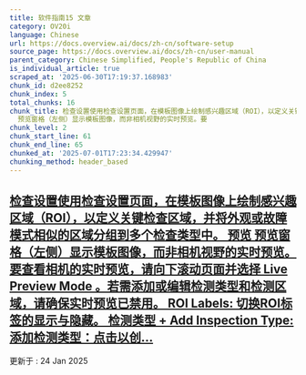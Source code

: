 ```yaml
---
title: 软件指南15 文章
category: OV20i
language: Chinese
url: https://docs.overview.ai/docs/zh-cn/software-setup
source_page: https://docs.overview.ai/docs/zh-cn/user-manual
parent_category: Chinese Simplified, People's Republic of China
is_individual_article: true
scraped_at: '2025-06-30T17:19:37.168983'
chunk_id: d2ee8252
chunk_index: 5
total_chunks: 16
chunk_title: 检查设置使用检查设置页面，在模板图像上绘制感兴趣区域（ROI），以定义关键检查区域，并将外观或故障模式相似的区域分组到多个检查类型中。 预览
  预览窗格（左侧）显示模板图像，而非相机视野的实时预览。要
chunk_level: 2
chunk_start_line: 61
chunk_end_line: 65
chunked_at: '2025-07-01T17:23:34.429947'
chunking_method: header_based
---
```


## [检查设置使用检查设置页面，在模板图像上绘制感兴趣区域（ROI），以定义关键检查区域，并将外观或故障模式相似的区域分组到多个检查类型中。 预览 预览窗格（左侧）显示模板图像，而非相机视野的实时预览。要查看相机的实时预览，请向下滚动页面并选择 Live Preview Mode 。若需添加或编辑检测类型和检测区域，请确保实时预览已禁用。 ROI Labels: 切换ROI标签的显示与隐藏。 检测类型 + Add Inspection Type: 添加检测类型：点击以创...](/docs/zh-cn/roi-block)

更新于 : 24 Jan 2025
